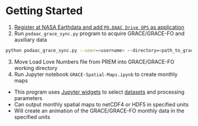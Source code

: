 Getting Started
===============

1. [Register at NASA Earthdata and add `PO.DAAC Drive OPS` as application](./NASA-Earthdata.md)
2. Run `podaac_grace_sync.py` program to acquire GRACE/GRACE-FO and auxiliary data  
```bash
python podaac_grace_sync.py --user=<username> --directory=<path_to_grace_directory>
```
3. Move Load Love Numbers file from PREM into GRACE/GRACE-FO working directory  
4. Run Jupyter notebook `GRACE-Spatial-Maps.ipynb` to create monthly maps  
  - This program uses [Jupyter widgets](https://ipywidgets.readthedocs.io/en/latest/) to select [datasets](./GRACE-Data-File-Formats.md) and processing parameters  
  - Can output monthly spatial maps to netCDF4 or HDF5 in specified units
  - Will create an animation of the GRACE/GRACE-FO monthly data in the specified units  
